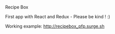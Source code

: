 Recipe Box

First app with React and Redux - Please be kind ! :)

Working example: http://recipebox_pfp.surge.sh 